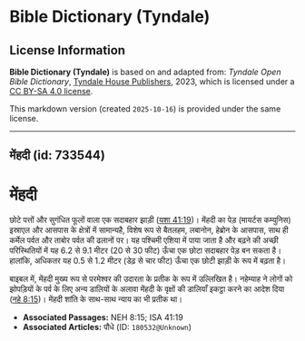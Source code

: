 # Bible Dictionary (Tyndale)

## License Information

**Bible Dictionary (Tyndale)** is based on and adapted from: _Tyndale Open Bible Dictionary_, [Tyndale House Publishers](https://tyndaleopenresources.com/), 2023, which is licensed under a [CC BY-SA 4.0 license](https://creativecommons.org/licenses/by-sa/4.0/legalcode.en).

This markdown version (created `2025-10-16`) is provided under the same license.



--------------------------------

## मेंहदी (id: 733544)

मेंहदी
======

छोटे पत्तों और सुगंधित फूलों वाला एक सदाबहार झाड़ी ([यशा 41:19](https://ref.ly/Isa41:19))। मेंहदी का पेड़ (मायर्टस कम्युनिस) इस्राएल और आसपास के क्षेत्रों में सामान्यहै, विशेष रूप से बैतलहम, लबानोन, हेब्रोन के आसपास, साथ ही कर्मेल पर्वत और ताबोर पर्वत की ढलानों पर। यह पश्चिमी एशिया में पाया जाता है और बढ़ने की अच्छी परिस्थितियों में यह 6\.2 से 9\.1 मीटर (20 से 30 फीट) ऊँचा एक छोटा सदाबहार पेड़ बन सकता है। हालांकि, अधिकतर यह 0\.5 से 1\.2 मीटर (डेढ़ से चार फीट) ऊँचा एक छोटी झाड़ी के रूप में बढ़ता है।

बाइबल में, मेंहदी मुख्य रूप से परमेश्वर की उदारता के प्रतीक के रूप में उल्लिखित है। नहेम्याह ने लोगों को झोपड़ियों के पर्व के लिए अन्य डालियों के अलावा मेंहदी के वृक्षों की डालियाँ इकट्ठा करने का आदेश दिया ([नहे 8:15](https://ref.ly/Neh8:15))। मेंहदी शांति के साथ\-साथ न्याय का भी प्रतीक था। 

* **Associated Passages:** NEH 8:15; ISA 41:19
* **Associated Articles:** पौधे (ID: `180532@Unknown`)

